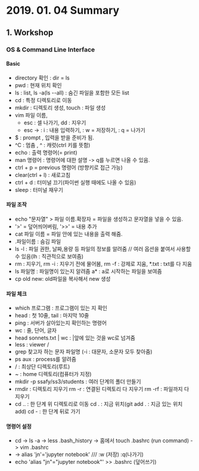 # 2019. 01. 04	Summary

## 1.  Workshop

### OS & Command Line Interface

#### Basic

* directory 확인 : dir = ls
* pwd : 현재 위치 확인
* ls : list, ls -a(ls --all) : 숨긴 파일을 포함한 모든 list
* cd : 특정 디렉토리로 이동
* mkdir : 디렉토리 생성, touch : 파일 생성
* vim 파일 이름, 
  * esc : 셀 나가기, dd : 지우기
  * esc -> : i : 내용 입력하기, : w = 저장하기, : q = 나가기
* $ : prompt , 입력을 받을 준비가 됨.
* ^C : 멈춤 ,    ^ : 캐럿(ctrl 키를 뜻함)
* echo : 출력 명령어(= print)
* man 명령어 : 명령어에 대한 설명 -> q를 누르면 나올 수 있음.
* ctrl + p = previous 명령어 (방향키로 접근 가능)
* clear(ctrl + l) : 새로고침
* ctrl + d : 터미널 끄기(파이썬 실행 때에도 나올 수 있음)
* sleep : 터미널 재우기

#### 파일 조작

* echo "문자열" > 파일 이름.확장자 = 파일을 생성하고 문자열을 넣을 수 있음.
* '>' = 덮어씌어버림, '>>' = 내용 추가
* cat 파일 이름 = 파일 안에 있는 내용을 출력 해줌.
* .파일이름 : 숨김 파일
* ls -l : 파일 권한, 날짜,용량 등 파일의 정보를 알려줌 // 여러 옵션을 붙여서 사용할 수 있음(lh : 직관적으로 보여줌)
* rm : 지우기, rm -i : 지우기 전에 물어봄, rm -f : 강제로 지움, *.txt : txt를 다 지움
* ls 파일명 : 파일명이 있는지 알려줌 a* : a로 시작하는 파일을 보여줌
* cp old new: old파일을 복사해서 new 생성

#### 파일 체크

* which 프로그램 : 프로그램이 있는 지 확인
* head : 첫 10줄, tail : 마지막 10줄
* ping : 서버가 살아있는지 확인하는 명령어
* wc : 줄, 단어, 글자
* head sonnets.txt | wc  : |앞에 있는 것을 wc로 넘겨줌
* less : viewer       / 
* grep 찾고자 하는 문자 파일명 (-i : 대문자, 소문자 모두 찾아줌)
* ps aux : process를 알려줌
* / : 최상단 디렉토리(루트)
* ~ : home 디렉토리(컴퓨터가 지정)
* mkdir -p ssafy/ss3/students  : 여러 단계의 폴더 만들기
* rmdir : 디렉토리 지우기   rm -r : 연결된 디렉토리 다 지우기  rm -rf : 파일까지 다 지우기
* cd .. : 한 단계 위 디렉토리로 이동     cd . : 지금 위치(git add . : 지금 있는 위치 add)    cd  - : 한 단계 뒤로 가기

#### 명령어 설정

* cd -> ls -a -> less .bash_history -> 홈에서 touch .bashrc (run command) -> vim .bashrc
*  -> alias 'jn'='jupyter notebook' /// :w (저장) :q(나가기)
* echo 'alias "jn"="jupyter notebook"' >> .bashrc (덮어쓰기)